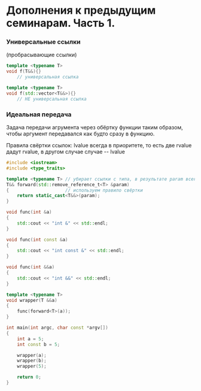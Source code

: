 # Дополнения к предыдущим семинарам. Часть 1.
### Универсальные ссылки
(пробрасывающие ссылки)

```cpp
template <typename T>
void f(T&&){}
    // универсальная ссылка

template <typename T>
void f(std::vector<T&&>){}
    // НЕ универсальная ссылка
```

### Идеальная передача

Задача передачи агрумента через обёртку функции таким образом, чтобы аргумент передавался как будто сразу в функцию.

Правила свёртки ссылок: lvalue всегда в приоритете, то есть две rvalue дадут rvalue, в другом случае случае -- lvalue

```cpp
#include <iostream>
#include <type_traits>

template <typename T> // убирает ссылки с типа, в результате param всегда lvalue
T&& forward(std::remove_reference_t<T> &param)
{                     // используем правило свёртки
    return static_cast<T&&>(param);
}

void func(int &a)
{
    std::cout << "int &" << std::endl;
}

void func(int const &a)
{
    std::cout << "int const &" << std::endl;
}

void func(int &&a)
{
    std::cout << "int &&" << std::endl;
}

template <typename T>
void wrapper(T &&a)
{
    func(forward<T>(a));
}

int main(int argc, char const *argv[])
{
    int a = 5;
    int const b = 5;

    wrapper(a);
    wrapper(b);
    wrapper(5);

    return 0;
}
```